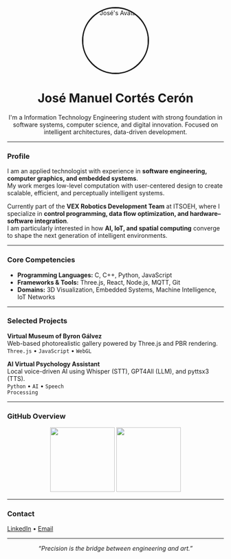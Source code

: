 <div align="center">
  <img height="150" src="https://avatars.githubusercontent.com/u/217286679?v=4" alt="José's Avatar" style="border-radius: 50%; border: 3px solid #1a1a1a;" />
</div>

<h1 align="center">José Manuel Cortés Cerón</h1>

<p align="center">
  I'm a Information Technology Engineering student with strong foundation in software systems, computer science, and digital innovation.  
  Focused on intelligent architectures, data-driven development.
</p>

---

### Profile
I am an applied technologist with experience in **software engineering, computer graphics, and embedded systems**.  
My work merges low-level computation with user-centered design to create scalable, efficient, and perceptually intelligent systems.

Currently part of the **VEX Robotics Development Team** at ITSOEH, where I specialize in **control programming, data flow optimization, and hardware–software integration**.  
I am particularly interested in how **AI, IoT, and spatial computing** converge to shape the next generation of intelligent environments.

---

### Core Competencies
- **Programming Languages:** C, C++, Python, JavaScript  
- **Frameworks & Tools:** Three.js, React, Node.js, MQTT, Git  
- **Domains:** 3D Visualization, Embedded Systems, Machine Intelligence, IoT Networks

---

### Selected Projects
**Virtual Museum of Byron Gálvez**  
Web-based photorealistic gallery powered by Three.js and PBR rendering.  
<code>Three.js</code> • <code>JavaScript</code> • <code>WebGL</code>

**AI Virtual Psychology Assistant**  
Local voice-driven AI using Whisper (STT), GPT4All (LLM), and pyttsx3 (TTS).  
<code>Python</code> • <code>AI</code> • <code>Speech Processing</code>

---

### GitHub Overview
<div align="center">
  <img src="https://github-readme-stats.vercel.app/api?username=deepdevjose&show_icons=true&theme=transparent&hide_border=true&count_private=true" height="150" />
  <img src="https://github-readme-streak-stats.herokuapp.com/?user=deepdevjose&theme=transparent&hide_border=true" height="150" />
</div>

---

### Contact
<a href="https://linkedin.com/in/josemanuelcortesceron" target="_blank">LinkedIn</a> • 
<a href="mailto:josem.cortesceron@gmail.com">Email</a>

---

<p align="center">
  <i>“Precision is the bridge between engineering and art.”</i>
</p>
